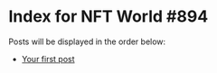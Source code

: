 # Index for NFT World #894
Posts will be displayed in the order below:

- [Your first post](./001-first.md)

